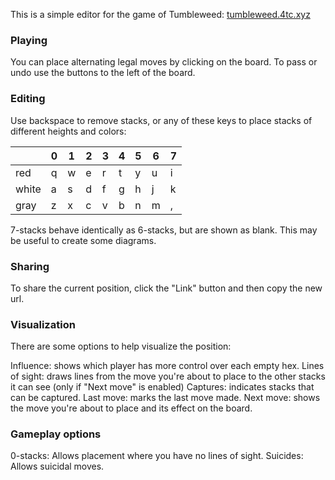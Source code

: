
This is a simple editor for the game of Tumbleweed: [tumbleweed.4tc.xyz](https://tumbleweed.4tc.xyz/)

### Playing
You can place alternating legal moves by clicking on the board. To pass or undo use the buttons to the left of the board.

### Editing

Use backspace to remove stacks, or any of these keys to place stacks of different heights and colors:

|       | 0 | 1 | 2 | 3 | 4 | 5 | 6 | 7 |
|-------|---|---|---|---|---|---|---|---|
| red   | q | w | e | r | t | y | u | i |
| white | a | s | d | f | g | h | j | k |
| gray  | z | x | c | v | b | n | m | , |

7-stacks behave identically as 6-stacks, but are shown as blank. This may be useful to create some diagrams.

### Sharing
To share the current position, click the "Link" button and then copy the new url.

### Visualization
There are some options to help visualize the position:

Influence: shows which player has more control over each empty hex.
Lines of sight: draws lines from the move you're about to place to the other stacks it can see (only if "Next move" is enabled)
Captures: indicates stacks that can be captured.
Last move: marks the last move made.
Next move: shows the move you're about to place and its effect on the board.

### Gameplay options
0-stacks: Allows placement where you have no lines of sight.
Suicides: Allows suicidal moves.

<!-- ### AI
There is a basic weak AI built into the editor. Click the "AI move" button to make the AI play a move. Check "Autorespond" to make the AI respond to all your moves. -->